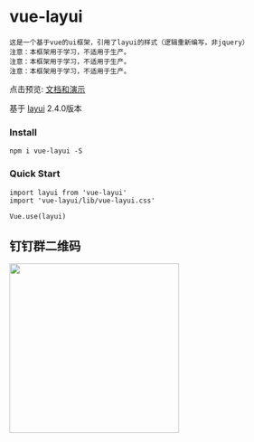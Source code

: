 # vue-layui
    这是一个基于vue的ui框架，引用了layui的样式（逻辑重新编写，非jquery）
    注意：本框架用于学习，不适用于生产。
    注意：本框架用于学习，不适用于生产。
    注意：本框架用于学习，不适用于生产。

点击预览: [文档和演示](http://vue-layui.jskou.com)

基于 [layui](https://github.com/sentsin/layui/) 2.4.0版本

### Install
    npm i vue-layui -S

### Quick Start
    import layui from 'vue-layui'
    import 'vue-layui/lib/vue-layui.css'

    Vue.use(layui)

## 钉钉群二维码
<img src="https://cos.jskou.com/dingding.jpg" width="300">